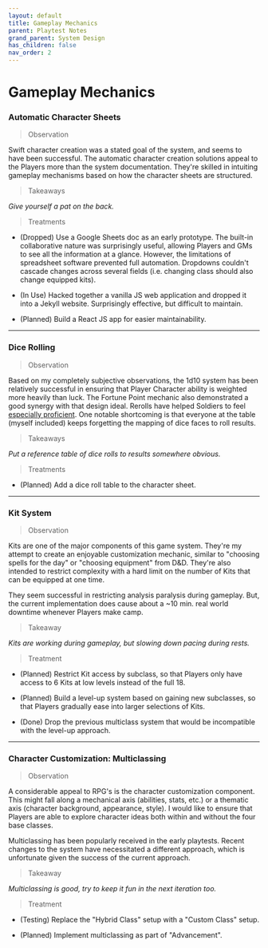 ```yaml
---
layout: default
title: Gameplay Mechanics
parent: Playtest Notes
grand_parent: System Design
has_children: false
nav_order: 2
---
```


# Gameplay Mechanics

### Automatic Character Sheets

> Observation

Swift character creation was a stated goal of the system, and seems to have been successful. The automatic character creation solutions appeal to the Players more than the system documentation. They're skilled in intuiting gameplay mechanisms based on how the character sheets are structured.

> Takeaways

_Give yourself a pat on the back._

> Treatments

-   (Dropped) Use a Google Sheets doc as an early prototype. The built-in collaborative nature was surprisingly useful, allowing Players and GMs to see all the information at a glance. However, the limitations of spreadsheet software prevented full automation. Dropdowns couldn't cascade changes across several fields (i.e. changing class should also change equipped kits).

-   (In Use) Hacked together a vanilla JS web application and dropped it into a Jekyll website. Surprisingly effective, but difficult to maintain.

-   (Planned) Build a React JS app for easier maintainability.

---

### Dice Rolling

> Observation

Based on my completely subjective observations, the 1d10 system has been relatively successful in ensuring that Player Character ability is weighted more heavily than luck. The Fortune Point mechanic also demonstrated a good synergy with that design ideal. Rerolls have helped Soldiers to feel [especially proficient](classes.md#mages-are-fun). One notable shortcoming is that everyone at the table (myself included) keeps forgetting the mapping of dice faces to roll results.

> Takeaways

_Put a reference table of dice rolls to results somewhere obvious._

> Treatments

-   (Planned) Add a dice roll table to the character sheet.

---

### Kit System

> Observation

Kits are one of the major components of this game system. They're my attempt to create an enjoyable customization mechanic, similar to "choosing spells for the day" or "choosing equipment" from D&D. They're also intended to restrict complexity with a hard limit on the number of Kits that can be equipped at one time.

They seem successful in restricting analysis paralysis during gameplay. But, the current implementation does cause about a ~10 min. real world downtime whenever Players make camp.

> Takeaway

_Kits are working during gameplay, but slowing down pacing during rests._

> Treatment

-   (Planned) Restrict Kit access by subclass, so that Players only have access to 6 Kits at low levels instead of the full 18.

-   (Planned) Build a level-up system based on gaining new subclasses, so that Players gradually ease into larger selections of Kits.

-   (Done) Drop the previous multiclass system that would be incompatible with the level-up approach.

---

### Character Customization: Multiclassing

> Observation

A considerable appeal to RPG's is the character customization component. This might fall along a mechanical axis (abilities, stats, etc.) or a thematic axis (character background, appearance, style). I would like to ensure that Players are able to explore character ideas both within and without the four base classes.

Multiclassing has been popularly received in the early playtests. Recent changes to the system have necessitated a different approach, which is unfortunate given the success of the current approach.

> Takeaway

_Multiclassing is good, try to keep it fun in the next iteration too._

> Treatment

-   (Testing) Replace the "Hybrid Class" setup with a "Custom Class" setup.

-   (Planned) Implement multiclassing as part of "Advancement".
